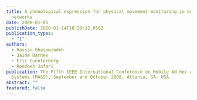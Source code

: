 ```yaml
---
title: A phonological expression for physical movement monitoring in body sensor
  networks
date: 2008-01-01
publishDate: 2020-01-14T10:29:12.050Z
publication_types:
  - "1"
authors:
  - Hassan Ghasemzadeh
  - Jaime Barnes
  - Eric Guenterberg
  - Roozbeh Jafari
publication: The Fifth IEEE International Conference on Mobile Ad-hoc and Sensor
  Systems (MASS), September and October 2008, Atlanta, GA, USA
abstract: ""
featured: false
---
```

